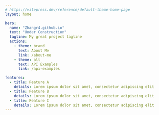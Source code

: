 ```yaml
---
# https://vitepress.dev/reference/default-theme-home-page
layout: home

hero:
  name: "Zhangr4.github.io"
  text: "Under Construction"
  tagline: My great project tagline
  actions:
    - theme: brand
      text: About Me
      link: /about-me
    - theme: alt
      text: API Examples
      link: /api-examples

features:
  - title: Feature A
    details: Lorem ipsum dolor sit amet, consectetur adipiscing elit
  - title: Feature B
    details: Lorem ipsum dolor sit amet, consectetur adipiscing elit
  - title: Feature C
    details: Lorem ipsum dolor sit amet, consectetur adipiscing elit
---
```


